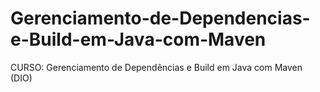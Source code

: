 # Gerenciamento-de-Dependencias-e-Build-em-Java-com-Maven
CURSO: Gerenciamento de Dependências e Build em Java com Maven (DIO)
